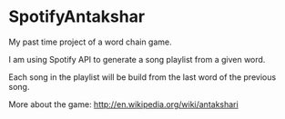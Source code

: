 # SpotifyAntakshar
My past time project of a word chain game.

I am using Spotify API to generate a song playlist from a given word.

Each song in the playlist will be build from the last word of the previous song.

More about the game:
http://en.wikipedia.org/wiki/antakshari
